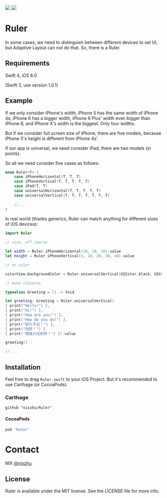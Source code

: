 <p>
<a href="http://cocoadocs.org/docsets/Ruler"><img src="https://img.shields.io/cocoapods/v/Ruler.svg?style=flat"></a> 
<a href="https://github.com/Carthage/Carthage/"><img src="https://img.shields.io/badge/Carthage-compatible-4BC51D.svg?style=flat"></a> 
</p>

# Ruler

In some cases, we need to distinguish between different devices to set UI, but Adaptive Layout can not do that. So, there is a Ruler.

## Requirements

Swift 4, iOS 8.0

(Swift 3, use version 1.0.1)

## Example

If we only consider iPhone's width, iPhone 5 has the same width of iPhone 4s, iPhone 6 has a bigger width, iPhone 6 Plus' width even bigger than iPhone 6, and iPhone X's width is the biggest. Only four widths.

But if we consider full screen size of iPhone, there are five models, because iPhone 5's height is different from iPhone 4s'.

If our app is universal, we need consider iPad, there are two models (in points).

So all we need consider five cases as follows:

```swift
enum Ruler<T> {
    case iPhoneHorizontal(T, T, T)
    case iPhoneVertical(T, T, T, T, T)
    case iPad(T, T)
    case universalHorizontal(T, T, T, T, T)
    case universalVertical(T, T, T, T, T, T, T)
    
	//...
}
```

In real world (thanks generics, Ruler can match anything for different sizes of iOS devices):

```swift
import Ruler
```

```swift
// size, off course

let width = Ruler.iPhoneHorizontal(10, 20, 30).value
let height = Ruler.iPhoneVertical(5, 10, 20, 30, 40).value

// or color

colorView.backgroundColor = Ruler.universalVertical(UIColor.black, UIColor.red, UIColor.blue, UIColor.green, UIColor.yellow, UIColor.purple, UIColor.cyan).value

// even closures

typealias Greeting = () -> Void

let greeting: Greeting = Ruler.universalVertical(
{ print("Hello!") },
{ print("Hi!") },
{ print("How are you!") },
{ print("How do you do!") },
{ print("好久不见！") },
{ print("你好！") },
{ print("很高兴见到你！") }).value

greeting()

// ...
```

## Installation

Feel free to drag `Ruler.swift` to your iOS Project. But it's recommended to use Carthage (or CocoaPods).

### Carthage

```ogdl
github "nixzhu/Ruler"
```

#### CocoaPods

```ruby
pod 'Ruler'
```

# Contact

NIX [@nixzhu](https://twitter.com/nixzhu)

## License

Ruler is available under the MIT license. See the LICENSE file for more info.
